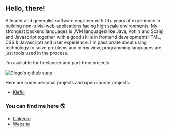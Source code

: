 ## Hello, there!

A leader and generalist software engineer with 13+ years of experience in building non-trivial web applications facing high scale environments. My strongest backend languages is JVM languages(like Java, Kotlin and Scala) and Javascript together with a good skills in frontend development(HTML, CSS & Javascript) and user experience.
I'm passionate about using technology to solve problems and in my view, programming languages are just tools used in the process.

I'm available for freelancer and part-time projects.

![Diego's github stats](https://github-readme-stats.vercel.app/api?username=rdiego26&show_icons=true)

Here are some personal projects and open source projects:

* [Klefki](https://github.com/rdiego26/klefki)

### You can find me here 🌎

* [Linkedin](https://www.linkedin.com/in/rdiego26)
* [Website](https://www.diegoramos.me)
